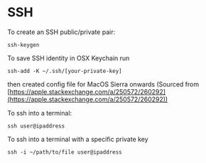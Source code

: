 # SSH

To create an SSH public/private pair:

```
ssh-keygen
```

To save SSH identity in OSX Keychain run
```
ssh-add -K ~/.ssh/[your-private-key]
```
then created config file for MacOS Sierra onwards
(Sourced from [https://apple.stackexchange.com/a/250572/260292](https://apple.stackexchange.com/a/250572/260292))

To ssh into a terminal:

```
ssh user@ipaddress
```

To ssh into a terminal with a specific private key

```
ssh -i ~/path/to/file user@ipaddress
```